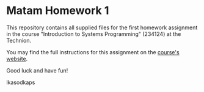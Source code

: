 # Matam Homework 1

This repository contains all supplied files for the first homework assignment in the course "Introduction to Systems Programming" (234124) at the Technion.

You may find the full instructions for this assignment on the [course's website](https://webcourse.cs.technion.ac.il/02340124/Winter2024-2025).

Good luck and have fun!

lkasodkaps